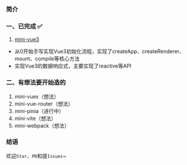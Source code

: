 ### 简介

### 一、已完成 ✅
1. [mini-vue3](https://github.com/jCodeLife/FE-wheels/tree/main/mini-vue3) 

- 从0开始手写实现Vue3初始化流程，实现了createApp、createRenderer、mount、compile等核心方法
- 实现Vue3的数据响应式，主要实现了reactive等API

### 二、有想法要开始造的
1. mini-vuex（想法）
2. mini-vue-router（想法）
3. mini-pinia（进行中）
4. mini-vite（想法）
5. mini-webpack（想法）

### 结语
欢迎`Star`、`PR`和提`Issues`~
